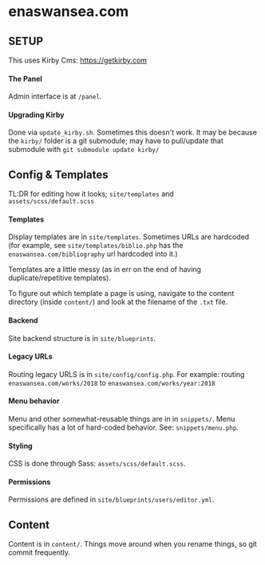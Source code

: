 # enaswansea.com

## SETUP

This uses Kirby Cms: <https://getkirby.com> 

#### The Panel

Admin interface is at `/panel`. 

#### Upgrading Kirby

Done via `update_kirby.sh`. Sometimes this doesn't work. It may be because the `kirby/` folder is a git submodule; may have to pull/update that submodule with `git submodule update kirby/` 



## Config & Templates

TL:DR for editing how it looks; `site/templates` and `assets/scss/default.scss`

#### Templates

Display templates are in `site/templates`. Sometimes URLs are hardcoded (for example, see `site/templates/biblio.php` has the `enaswansea.com/bibliography` url hardcoded into it.)

Templates are a little messy (as in err on the end of having duplicate/repetitive templates). 

To figure out which template a page is using, navigate to the content directory (inside `content/`) and look at the filename of the `.txt` file.

#### Backend

Site backend structure is in `site/blueprints`.


#### Legacy URLs

Routing legacy URLS is in `site/config/config.php`. For example: routing `enaswansea.com/works/2018` to `enaswansea.com/works/year:2018`

#### Menu behavior

Menu and other somewhat-reusable things are in in `snippets/`. Menu specifically has a lot of hard-coded behavior. See: `snippets/menu.php`.

#### Styling

CSS is done through Sass: `assets/scss/default.scss`.

#### Permissions

Permissions are defined in `site/blueprints/users/editor.yml`.


## Content

Content is in `content/`. Things move around when you rename things, so git commit frequently.

